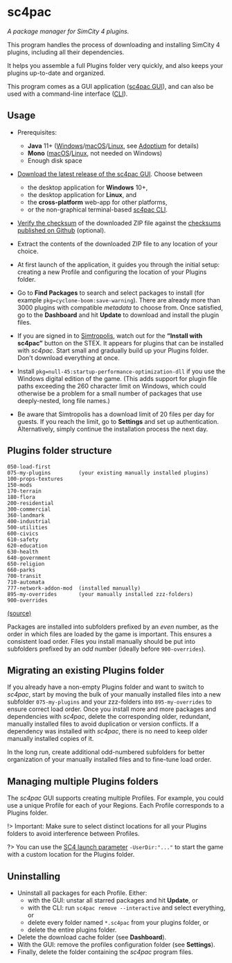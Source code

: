 sc4pac
======

*A package manager for SimCity 4 plugins.*

This program handles the process of downloading and installing
SimCity 4 plugins, including all their dependencies.

It helps you assemble a full Plugins folder very quickly,
and also keeps your plugins up-to-date and organized.

This program comes as a GUI application ([sc4pac GUI](https://github.com/memo33/sc4pac-gui/releases)),
and can also be used with a command-line interface ([CLI](https://memo33.github.io/sc4pac/#/cli)).


<div style='display: none'>
<p><b>Main website:</b> <a href="https://memo33.github.io/sc4pac/#/">https://memo33.github.io/sc4pac/</a></p>
<p>
This repository contains the core functionality and the <a href="https://memo33.github.io/sc4pac/#/cli">sc4pac CLI</a>.
The GUI is located in the <a href="https://github.com/memo33/sc4pac-gui/releases">sc4pac GUI</a> repository and can be downloaded from there.
</p>
</div>


## Usage

- Prerequisites:
  - **Java** 11+ ([Windows]/[macOS]/[Linux], see [Adoptium] for details)
  - **Mono** ([macOS](https://www.mono-project.com/docs/getting-started/install/)/[Linux](https://repology.org/project/mono/versions), not needed on Windows)
  - Enough disk space

  [Adoptium]: https://adoptium.net/installation/
  [Windows]: https://adoptium.net/temurin/releases/?os=windows&package=jre
  [macOS]: https://adoptium.net/temurin/releases/?os=mac&package=jre
  [Linux]: https://repology.org/project/openjdk/versions

- [Download the latest release of the sc4pac GUI](https://github.com/memo33/sc4pac-gui/releases/latest).
  Choose between
  - the desktop application for **Windows** 10+,
  - the desktop application for **Linux**, and
  - the **cross-platform** web-app for other platforms,
  - or the non-graphical terminal-based [sc4pac CLI](https://github.com/memo33/sc4pac-tools/releases/latest).

- [Verify the checksum](https://howardsimpson.blogspot.com/2022/01/quickly-create-checksum-in-windows.html)
  of the downloaded ZIP file against the [checksums published on Github](https://github.com/memo33/sc4pac-gui/releases) (optional).

- Extract the contents of the downloaded ZIP file to any location of your choice.

- At first launch of the application, it guides you through the initial setup:
  creating a new Profile and configuring the location of your Plugins folder.

- Go to **Find Packages** to search and select packages to install (for example `pkg=cyclone-boom:save-warning`).
  There are already more than 3000 plugins with compatible *metadata* to choose from.
  Once satisfied, go to the **Dashboard** and hit **Update** to download and install the plugin files.

- If you are signed in to [Simtropolis](https://community.simtropolis.com), watch out for the **“Install with sc4pac”** button on the STEX.
  It appears for plugins that can be installed with *sc4pac*.
  Start small and gradually build up your Plugins folder. Don't download everything at once.

- Install `pkg=null-45:startup-performance-optimization-dll` if you use the Windows digital edition of the game.
  (This adds support for plugin file paths exceeding the 260 character limit on Windows,
  which could otherwise be a problem for a small number of packages that use deeply-nested, long file names.)

- Be aware that Simtropolis has a download limit of 20 files per day for guests.
  If you reach the limit, go to **Settings** and set up authentication.
  Alternatively, simply continue the installation process the next day.


## Plugins folder structure

```
050-load-first
075-my-plugins         (your existing manually installed plugins)
100-props-textures
150-mods
170-terrain
180-flora
200-residential
300-commercial
360-landmark
400-industrial
500-utilities
600-civics
610-safety
620-education
630-health
640-government
650-religion
660-parks
700-transit
710-automata
777-network-addon-mod  (installed manually)
895-my-overrides       (your manually installed zzz-folders)
900-overrides
```
[(source)](https://github.com/memo33/sc4pac-actions/blob/main/src/lint.py#L16-L36)

Packages are installed into subfolders prefixed by an *even* number, as the order in which files are loaded by the game is important.
This ensures a consistent load order.
Files you install manually should be put into subfolders prefixed by an *odd* number
(ideally before `900-overrides`).


## Migrating an existing Plugins folder

If you already have a non-empty Plugins folder and want to switch to *sc4pac*,
start by moving the bulk of your manually installed files into a new subfolder `075-my-plugins`
and your zzz-folders into `895-my-overrides` to ensure correct load order.
Once you install more and more packages and dependencies with *sc4pac*,
delete the corresponding older, redundant, manually installed files
to avoid duplication or version conflicts.
If a dependency was installed with *sc4pac*, there is no need to keep older manually installed copies of it.

In the long run, create additional odd-numbered subfolders for better organization of your manually installed files
and to fine-tune load order.


## Managing multiple Plugins folders

The *sc4pac* GUI supports creating multiple Profiles.
For example, you could use a unique Profile for each of your Regions.
Each Profile corresponds to a Plugins folder.

!> Important: Make sure to select distinct locations for all your Plugins folders to avoid interference between Profiles.

?> You can use the [SC4 launch parameter](https://www.wiki.sc4devotion.com/index.php?title=Shortcut_Parameters#User_Dir) `-UserDir:"..."`
   to start the game with a custom location for the Plugins folder.


## Uninstalling

- Uninstall all packages for each Profile. Either:
  * with the GUI: unstar all starred packages and hit **Update**, or
  * with the CLI: run `sc4pac remove --interactive` and select everything, or
  * delete every folder named `*.sc4pac` from your plugins folder, or
  * delete the entire plugins folder.
- Delete the download cache folder (see **Dashboard**).
- With the GUI: remove the profiles configuration folder (see **Settings**).
- Finally, delete the folder containing the *sc4pac* program files.


<div style='display: none'>

## Details <!-- {docsify-ignore} -->

The *sc4pac* CLI saves its state in two files.

The file `sc4pac-plugins.json` stores the identifiers of packages you explicitly requested to install (without dependencies).
This information is used by *sc4pac* to compute all the necessary dependencies and download and extract them into your plugins folder.

The file `sc4pac-plugins-lock.json` stores information about all the installed packages (including dependencies).
This tells *sc4pac* which version of packages are installed, where to find them in your plugins folder and how to upgrade them to newer versions.

*Sc4pac* obtains its information from metadata stored in a remote channel.
The metadata is added in terms of .yaml files (see [Adding metadata](https://memo33.github.io/sc4pac/#/metadata)).
The metadata of the default channel is stored in the [metadata repository](https://github.com/memo33/sc4pac).

## Build instructions <!-- {docsify-ignore} -->

Compile the CLI with `sbt assembly` using build tool SBT.
Create a release bundle with `make dist` in a Unix shell.

For editing the channel page of the website locally, run `sbt ~web/fastLinkJS` as well as `make channel-testing-web host-web`
and open `http://localhost:8090/channel/index-dev.html`.
For publishing the website, refer to the Makefile of the [metadata repository](https://github.com/memo33/sc4pac).

The documentation pages of the website are rendered directly from these [markdown files](https://github.com/memo33/sc4pac/tree/main/docs/)
and do not require any build step.

## Roadmap <!-- {docsify-ignore} -->

- [x] Basic functionality
- [x] Command-line interface (CLI) with all important commands
- [ ] Improve resilience of downloads
  - [x] missing content-length (ST)
  - [x] authentication (ST), [partially implemented](https://github.com/memo33/sc4pac-tools/blob/main/src/scripts/sc4pac.bat#L13-L32)
  - [x] incomplete downloads (SC4E)
  - [ ] non-persistent URLs (Moddb)
  - [ ] handling servers that have gone offline (e.g. version pinning)
- [x] Collaborative central [metadata channel](https://github.com/memo33/sc4pac)
- [x] [Website and online documentation](https://memo33.github.io/sc4pac/)
- [x] Server API (backend): https://memo33.github.io/sc4pac/#/api or [api.md](api.md)
- [x] Graphical UI (frontend) aka Mod manager: [sc4pac GUI](https://github.com/memo33/sc4pac-gui)

</div>
